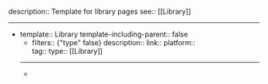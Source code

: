 description:: Template for library pages
see:: [[Library]]

- ---
- template:: Library
  template-including-parent:: false
	- filters:: {"type" false}
	  description:: 
	  link::
	  platform::  
	  tag::
	  type:: [[Library]]
	- ---
	-